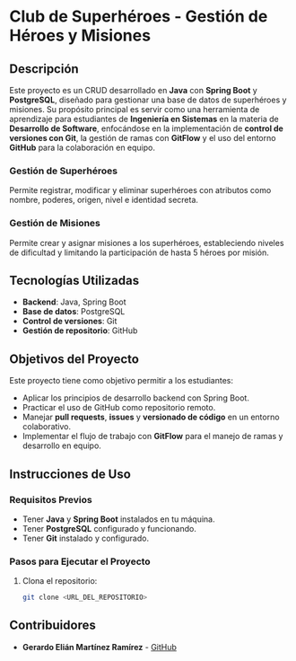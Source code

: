 
# Club de Superhéroes - Gestión de Héroes y Misiones

## Descripción

Este proyecto es un CRUD desarrollado en **Java** con **Spring Boot** y **PostgreSQL**, diseñado para gestionar una base de datos de superhéroes y misiones. Su propósito principal es servir como una herramienta de aprendizaje para estudiantes de **Ingeniería en Sistemas** en la materia de **Desarrollo de Software**, enfocándose en la implementación de **control de versiones con Git**, la gestión de ramas con **GitFlow** y el uso del entorno **GitHub** para la colaboración en equipo.

### Gestión de Superhéroes
Permite registrar, modificar y eliminar superhéroes con atributos como nombre, poderes, origen, nivel e identidad secreta.

### Gestión de Misiones
Permite crear y asignar misiones a los superhéroes, estableciendo niveles de dificultad y limitando la participación de hasta 5 héroes por misión.

## Tecnologías Utilizadas
- **Backend**: Java, Spring Boot
- **Base de datos**: PostgreSQL
- **Control de versiones**: Git
- **Gestión de repositorio**: GitHub

## Objetivos del Proyecto
Este proyecto tiene como objetivo permitir a los estudiantes:
- Aplicar los principios de desarrollo backend con Spring Boot.
- Practicar el uso de GitHub como repositorio remoto.
- Manejar **pull requests**, **issues** y **versionado de código** en un entorno colaborativo.
- Implementar el flujo de trabajo con **GitFlow** para el manejo de ramas y desarrollo en equipo.

## Instrucciones de Uso

### Requisitos Previos
- Tener **Java** y **Spring Boot** instalados en tu máquina.
- Tener **PostgreSQL** configurado y funcionando.
- Tener **Git** instalado y configurado.

### Pasos para Ejecutar el Proyecto

1. Clona el repositorio:
   ```bash
   git clone <URL_DEL_REPOSITORIO>


## Contribuidores
- **Gerardo Elián Martínez Ramírez** - [GitHub](https://github.com/Alastornoah2)
